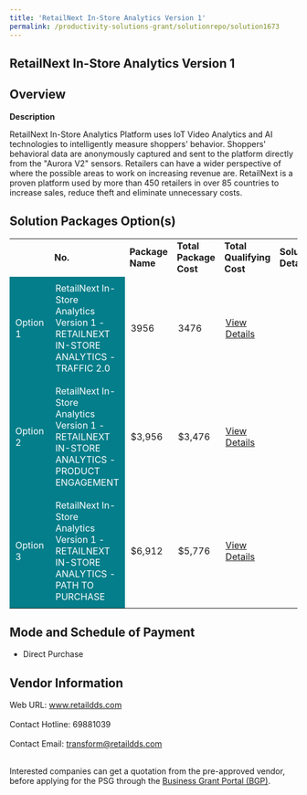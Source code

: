 ```yaml
---
title: 'RetailNext In-Store Analytics Version 1'
permalink: /productivity-solutions-grant/solutionrepo/solution1673
---
```


## RetailNext In-Store Analytics Version 1

## Overview

**Description**

RetailNext In-Store Analytics Platform uses IoT Video Analytics and AI technologies to intelligently measure shoppers' behavior. Shoppers' behavioral data are anonymously captured and sent to the platform directly from the "Aurora V2" sensors. Retailers can have a wider perspective of where the possible areas to work on increasing revenue are. RetailNext is a proven platform used by more than 450 retailers in over 85 countries to increase sales, reduce theft and eliminate unnecessary costs.

## Solution Packages Option(s)

<table>
<th>
<td><b>No.</b></td>
<td><b>Package Name</b></td>
<td><b>Total Package Cost</b></td>
<td><b>Total Qualifying Cost</b></td>
<td><b>Solution Details</b></td>
</th>
<tr>
<td style='padding: 10px; background-color: #037E8A; color: #FFFFFF;'>Option 1</td>
<td style='padding: 10px; background-color: #037E8A; color: #FFFFFF;'>RetailNext In-Store Analytics Version 1 - RETAILNEXT IN-STORE ANALYTICS - TRAFFIC 2.0</td>
<td style='padding: 10px;'>3956</td>
<td style='padding: 10px;'>3476</td>
<td style='padding: 10px;'><a href='https://www.gobusiness.gov.sg/images/psg/Desensitised_RetailDDS_20200406_Annex_3_Part_1.pdf' target='_blank'>View Details</a></td>
</tr>
<tr>
<td style='padding: 10px; background-color: #037E8A; color: #FFFFFF;'>Option 2</td>
<td style='padding: 10px; background-color: #037E8A; color: #FFFFFF;'>RetailNext In-Store Analytics Version 1 - RETAILNEXT IN-STORE ANALYTICS - PRODUCT ENGAGEMENT</td>
<td style='padding: 10px;'>$3,956</td>
<td style='padding: 10px;'>$3,476</td>
<td style='padding: 10px;'><a href='https://www.gobusiness.gov.sg/images/psg/Desensitised_RetailDDS_20200406_Annex_3_Part_2.pdf' target='_blank'>View Details</a></td>
</tr>
<tr>
<td style='padding: 10px; background-color: #037E8A; color: #FFFFFF;'>Option 3</td>
<td style='padding: 10px; background-color: #037E8A; color: #FFFFFF;'>RetailNext In-Store Analytics Version 1 - RETAILNEXT IN-STORE ANALYTICS - PATH TO PURCHASE</td>
<td style='padding: 10px;'>$6,912</td>
<td style='padding: 10px;'>$5,776</td>
<td style='padding: 10px;'><a href='https://www.gobusiness.gov.sg/images/psg/Desensitised_RetailDDS_20200406_Annex_3_Part_3.pdf' target='_blank'>View Details</a></td>
</tr>
</table>

## Mode and Schedule of Payment

 - Direct Purchase

## Vendor Information

 Web URL: www.retaildds.com <br><br>Contact Hotline: 69881039 <br><br>Contact Email: transform@retaildds.com <br><br>

Interested companies can get a quotation from the pre-approved vendor, before applying for the PSG through the <a href='https://www.businessgrants.gov.sg/' target='_blank' rel='noopener'>Business Grant Portal (BGP)</a>.

<script src="/jquery/resize-tables.js"></script>
